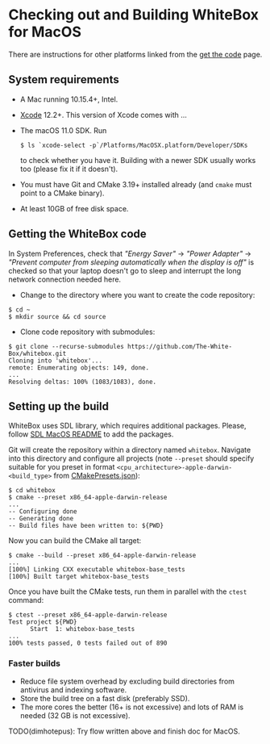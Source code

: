 # Checking out and Building WhiteBox for MacOS

There are instructions for other platforms linked from the
[get the code](../get_the_code.md) page.

## System requirements

* A Mac running 10.15.4+, Intel.
* [Xcode](https://developer.apple.com/xcode/) 12.2+.  This version of Xcode
  comes with ...
* The macOS 11.0 SDK. Run

  ```shell
  $ ls `xcode-select -p`/Platforms/MacOSX.platform/Developer/SDKs
  ```

  to check whether you have it.  Building with a newer SDK usually works too
  (please fix it if it doesn't).
* You must have Git and CMake 3.19+ installed already (and `cmake` must point
  to a CMake binary).
* At least 10GB of free disk space.

## Getting the WhiteBox code

In System Preferences, check that *"Energy Saver"* -> *"Power Adapter"* ->
*"Prevent computer from sleeping automatically when the display is off"* is
checked so that your laptop doesn't go to sleep and interrupt the long network
connection needed here.

* Change to the directory where you want to create the code repository:
```
$ cd ~
$ mkdir source && cd source
```

* Clone code repository with submodules:
```
$ git clone --recurse-submodules https://github.com/The-White-Box/whitebox.git
Cloning into 'whitebox'...
remote: Enumerating objects: 149, done.
...
Resolving deltas: 100% (1083/1083), done.
```

## Setting up the build

WhiteBox uses SDL library, which requires additional packages.  Please, follow
[SDL MacOS README](../../deps/sdl/docs/README-macos.md) to add the packages.

Git will create the repository within a directory named `whitebox`.  Navigate
into this directory and configure all projects (note `--preset` should specify
suitable for you preset in format
`<cpu_architecture>-apple-darwin-<build_type>` from
[CMakePresets.json](../../CMakePresets.json)):

```
$ cd whitebox
$ cmake --preset x86_64-apple-darwin-release
...
-- Configuring done
-- Generating done
-- Build files have been written to: ${PWD}
```

Now you can build the CMake all target:

```
$ cmake --build --preset x86_64-apple-darwin-release
...
[100%] Linking CXX executable whitebox-base_tests
[100%] Built target whitebox-base_tests
```

Once you have built the CMake tests, run them in parallel with the `ctest`
command:

```
$ ctest --preset x86_64-apple-darwin-release
Test project ${PWD}
      Start  1: whitebox-base_tests
...
100% tests passed, 0 tests failed out of 890
```

### Faster builds

* Reduce file system overhead by excluding build directories from antivirus
  and indexing software.
* Store the build tree on a fast disk (preferably SSD).
* The more cores the better (16+ is not excessive) and lots of RAM is needed
  (32 GB is not excessive).

TODO(dimhotepus): Try flow written above and finish doc for MacOS.
